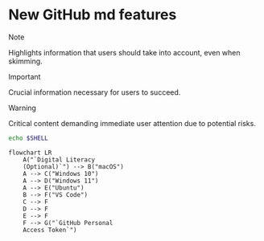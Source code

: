 # New GitHub md features

> [!NOTE]  
> Highlights information that users should take into account, even when skimming.

> [!IMPORTANT]  
> Crucial information necessary for users to succeed.

> [!WARNING]  
> Critical content demanding immediate user attention due to potential risks.

```bash
echo $SHELL
```

```mermaid
flowchart LR
    A("`Digital Literacy
    (Optional)`") --> B("macOS")
    A --> C("Windows 10")
    A --> D("Windows 11")
    A --> E("Ubuntu")
    B --> F("VS Code")
    C --> F
    D --> F
    E --> F
    F --> G("`GitHub Personal
    Access Token`")
```
